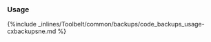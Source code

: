 <!-- post: -->


### Usage

{%include _inlines/Toolbelt/common/backups/code_backups_usage-cxbackupsne.md %}




